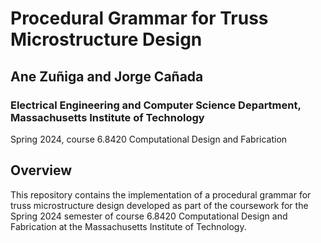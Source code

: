 # Procedural Grammar for Truss Microstructure Design

## Ane Zuñiga and Jorge Cañada


### Electrical Engineering and Computer Science Department, Massachusetts Institute of Technology  

Spring 2024, course 6.8420 Computational Design and Fabrication

## Overview

This repository contains the implementation of a procedural grammar for truss microstructure design developed as part of the coursework for the Spring 2024 semester of course 6.8420 Computational Design and Fabrication at the Massachusetts Institute of Technology.
